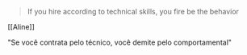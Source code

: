 > If you hire according to technical skills, you fire be the behavior

[[Aline]] 

"Se você contrata pelo técnico, você demite pelo comportamental"